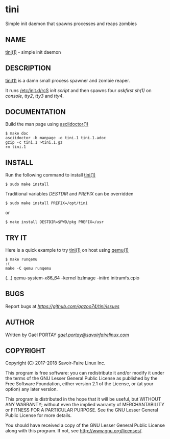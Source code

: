# tini

Simple init daemon that spawns processes and reaps zombies

## NAME

[tini(1)] - simple init daemon

## DESCRIPTION

[tini(1)] is a damn small process spawner and zombie reaper.

It runs [/etc/init.d/rcS] _init script_ and then spawns four _askfirst_ *sh(1)*
on _console_, _tty2_, _tty3_ and _tty4_.

## DOCUMENTATION

Build the man page using [asciidoctor(1)]

	$ make doc
	asciidoctor -b manpage -o tini.1 tini.1.adoc
	gzip -c tini.1 >tini.1.gz
	rm tini.1

## INSTALL

Run the following command to install [tini(1)]

	$ sudo make install

Traditional variables *DESTDIR* and *PREFIX* can be overridden

	$ sudo make install PREFIX=/opt/tini

or

	$ make install DESTDIR=$PWD/pkg PREFIX=/usr

## TRY IT

Here is a quick example to try [tini(1)] on host using [qemu(1)]

	$ make runqemu                                                                            :(
	make -C qemu runqemu
  (...)
	qemu-system-x86_64 -kernel bzImage -initrd initramfs.cpio

## BUGS

Report bugs at *https://github.com/gazoo74/tini/issues*

## AUTHOR

Written by Gaël PORTAY *gael.portay@savoirfairelinux.com*

## COPYRIGHT

Copyright (C) 2017-2018 Savoir-Faire Linux Inc.

This program is free software: you can redistribute it and/or modify
it under the terms of the GNU Lesser General Public License as published by
the Free Software Foundation, either version 2.1 of the License, or
(at your option) any later version.

This program is distributed in the hope that it will be useful,
but WITHOUT ANY WARRANTY; without even the implied warranty of
MERCHANTABILITY or FITNESS FOR A PARTICULAR PURPOSE.  See the
GNU Lesser General Public License for more details.

You should have received a copy of the GNU Lesser General Public License
along with this program.  If not, see <http://www.gnu.org/licenses/>.

[tini(1)]: tini.1.adoc
[asciidoctor(1)]: https://asciidoctor.org/man/asciidoctor/
[qemu(1)]: https://github.com/qemu/qemu
[/etc/init.d/rcS]: qemu/rcS
